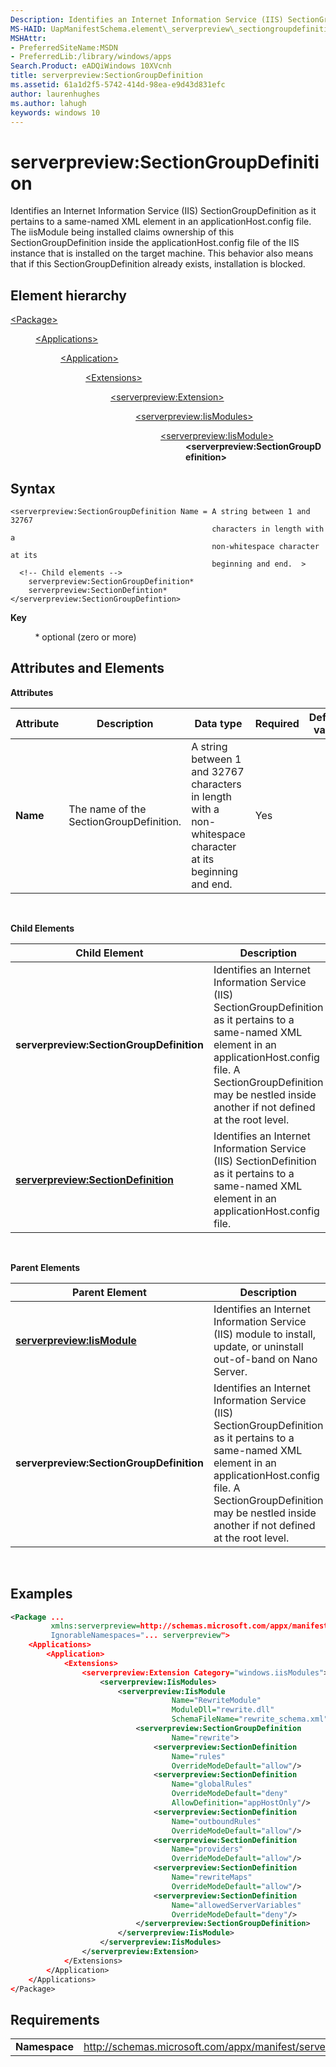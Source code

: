 ```yaml
---
Description: Identifies an Internet Information Service (IIS) SectionGroupDefinition as it pertains to a same-named XML element in an applicationHost.config file.
MS-HAID: UapManifestSchema.element\_serverpreview\_sectiongroupdefinition\_manual
MSHAttr:
- PreferredSiteName:MSDN
- PreferredLib:/library/windows/apps
Search.Product: eADQiWindows 10XVcnh
title: serverpreview:SectionGroupDefinition
ms.assetid: 61a1d2f5-5742-414d-98ea-e9d43d831efc
author: laurenhughes
ms.author: lahugh
keywords: windows 10
---
```


# serverpreview:SectionGroupDefinition


Identifies an Internet Information Service (IIS) SectionGroupDefinition as it pertains to a same-named XML element in an applicationHost.config file. The iisModule being installed claims ownership of this SectionGroupDefinition inside the applicationHost.config file of the IIS instance that is installed on the target machine. This behavior also means that if this SectionGroupDefinition already exists, installation is blocked.

## Element hierarchy

<dl>
<dt><a href="element-package.md">&lt;Package&gt;</a></dt>
<dd>
<dl>
<dt><a href="element-applications.md">&lt;Applications&gt;</a></dt>
<dd>
<dl>
<dt><a href="element-application.md">&lt;Application&gt;</a></dt>
<dd>
<dl>
<dt><a href="element-1-extensions.md">&lt;Extensions&gt;</a></dt>
<dd>
<dl>
<dt><a href="element-serverpreview-extension-manual.md">&lt;serverpreview:Extension&gt;</a></dt>
<dd>
<dl>
<dt><a href="element-serverpreview-iismodules-manual.md">&lt;serverpreview:IisModules&gt;</a></dt>
<dd>
<dl>
<dt><a href="element-serverpreview-iismodule-manual.md">&lt;serverpreview:IisModule&gt;</a></dt>
<dd><b>&lt;serverpreview:SectionGroupDefinition&gt;</b></dd>
</dl>									
</dd>
</dl>									
</dd>
</dl>
</dd>
</dl>
</dd>
</dl>
</dd>
</dl>
</dd>
</dl>

## Syntax


```
<serverpreview:SectionGroupDefinition Name = A string between 1 and 32767 
                                             characters in length with a 
                                             non-whitespace character at its 
                                             beginning and end.  >
  <!-- Child elements -->
    serverpreview:SectionGroupDefinition*
    serverpreview:SectionDefintion*
</serverpreview:SectionGroupDefintion>
```

**Key**

          \* optional (zero or more)

## Attributes and Elements


**Attributes**

| Attribute | Description                             | Data type                                                                                                   | Required | Default value |
|-----------|-----------------------------------------|-------------------------------------------------------------------------------------------------------------|----------|---------------|
| **Name**  | The name of the SectionGroupDefinition. | A string between 1 and 32767 characters in length with a non-whitespace character at its beginning and end. | Yes      |               |

 

**Child Elements**

| Child Element                                                                             | Description                                                                                                                                                                                                                                    |
|-------------------------------------------------------------------------------------------|------------------------------------------------------------------------------------------------------------------------------------------------------------------------------------------------------------------------------------------------|
| **serverpreview:SectionGroupDefinition**                                                  | Identifies an Internet Information Service (IIS) SectionGroupDefinition as it pertains to a same-named XML element in an applicationHost.config file. A SectionGroupDefinition may be nestled inside another if not defined at the root level. |
| [**serverpreview:SectionDefinition**](element-serverpreview-sectiondefinition-manual.md) | Identifies an Internet Information Service (IIS) SectionDefinition as it pertains to a same-named XML element in an applicationHost.config file.                                                                                               |

 

**Parent Elements**

| Parent Element                                                            | Description                                                                                                                                                                                                                                    |
|---------------------------------------------------------------------------|------------------------------------------------------------------------------------------------------------------------------------------------------------------------------------------------------------------------------------------------|
| [**serverpreview:IisModule**](element-serverpreview-iismodule-manual.md) | Identifies an Internet Information Service (IIS) module to install, update, or uninstall out-of-band on Nano Server.                                                                                                                           |
| **serverpreview:SectionGroupDefinition**                                  | Identifies an Internet Information Service (IIS) SectionGroupDefinition as it pertains to a same-named XML element in an applicationHost.config file. A SectionGroupDefinition may be nestled inside another if not defined at the root level. |

 

## Examples


```XML
<Package ...
         xmlns:serverpreview=http://schemas.microsoft.com/appx/manifest/serverpreview/windows10"  
         IgnorableNamespaces="... serverpreview">
    <Applications>
        <Application>
            <Extensions>
                <serverpreview:Extension Category="windows.iisModules">  
                    <serverpreview:IisModules>  
                        <serverpreview:IisModule 
                                    Name="RewriteModule"  
                                    ModuleDll="rewrite.dll"  
                                    SchemaFileName="rewrite_schema.xml">  
                            <serverpreview:SectionGroupDefinition 
                                    Name="rewrite">  
                                <serverpreview:SectionDefinition 
                                    Name="rules"  
                                    OverrideModeDefault="allow"/>  
                                <serverpreview:SectionDefinition 
                                    Name="globalRules"  
                                    OverrideModeDefault="deny"                    
                                    AllowDefinition="appHostOnly"/>  
                                <serverpreview:SectionDefinition 
                                    Name="outboundRules"  
                                    OverrideModeDefault="allow"/>  
                                <serverpreview:SectionDefinition 
                                    Name="providers"  
                                    OverrideModeDefault="allow"/>  
                                <serverpreview:SectionDefinition 
                                    Name="rewriteMaps"  
                                    OverrideModeDefault="allow"/>  
                                <serverpreview:SectionDefinition 
                                    Name="allowedServerVariables"                          
                                    OverrideModeDefault="deny"/>  
                            </serverpreview:SectionGroupDefinition>  
                        </serverpreview:IisModule>  
                    </serverpreview:IisModules> 
                </serverpreview:Extension>  
            </Extensions>
        </Application>
    </Applications>
</Package>
```

## Requirements


|               |                                                                    |
|---------------|--------------------------------------------------------------------|
| **Namespace** | http://schemas.microsoft.com/appx/manifest/serverpreview/windows10 |

 

 

 



